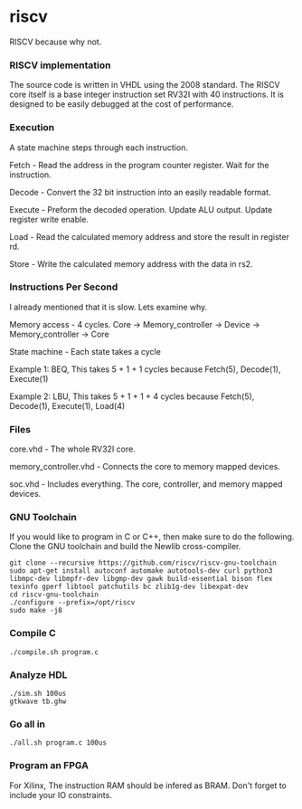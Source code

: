 # riscv
RISCV because why not.

### RISCV implementation
The source code is written in VHDL using the 2008 standard.
The RISCV core itself is a base integer instruction set RV32I with 40 instructions.
It is designed to be easily debugged at the cost of performance.

### Execution
A state machine steps through each instruction.

Fetch	- Read the address in the program counter register. Wait for the instruction.

Decode 	- Convert the 32 bit instruction into an easily readable format.

Execute - Preform the decoded operation. Update ALU output. Update register write enable.

Load 	- Read the calculated memory address and store the result in register rd.

Store 	- Write the calculated memory address with the data in rs2.

### Instructions Per Second
I already mentioned that it is slow. Lets examine why.

Memory access - 4 cycles. Core -> Memory_controller -> Device -> Memory_controller -> Core

State machine - Each state takes a cycle

Example 1: BEQ, This takes 5 + 1 + 1 cycles because Fetch(5), Decode(1), Execute(1)

Example 2: LBU, This takes 5 + 1 + 1 + 4 cycles because Fetch(5), Decode(1), Execute(1), Load(4)


### Files
core.vhd 				- The whole RV32I core.

memory_controller.vhd 	- Connects the core to memory mapped devices.

soc.vhd 				- Includes everything. The core, controller, and memory mapped devices.

### GNU Toolchain
If you would like to program in C or C++, then make sure to do the following.
Clone the GNU toolchain and build the Newlib cross-compiler.

	git clone --recursive https://github.com/riscv/riscv-gnu-toolchain
	sudo apt-get install autoconf automake autotools-dev curl python3 libmpc-dev libmpfr-dev libgmp-dev gawk build-essential bison flex texinfo gperf libtool patchutils bc zlib1g-dev libexpat-dev
    cd riscv-gnu-toolchain
    ./configure --prefix=/opt/riscv
    sudo make -j8

### Compile C

    ./compile.sh program.c

### Analyze HDL

    ./sim.sh 100us
    gtkwave tb.ghw

### Go all in

    ./all.sh program.c 100us

### Program an FPGA
For Xilinx, The instruction RAM should be infered as BRAM. 
Don't forget to include your IO constraints.
